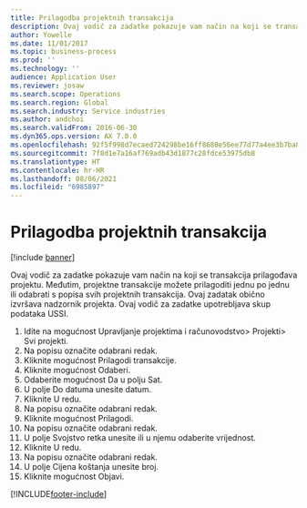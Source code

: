```yaml
---
title: Prilagodba projektnih transakcija
description: Ovaj vodič za zadatke pokazuje vam način na koji se transakcija prilagođava projektu.
author: Yowelle
ms.date: 11/01/2017
ms.topic: business-process
ms.prod: ''
ms.technology: ''
audience: Application User
ms.reviewer: josaw
ms.search.scope: Operations
ms.search.region: Global
ms.search.industry: Service industries
ms.author: andchoi
ms.search.validFrom: 2016-06-30
ms.dyn365.ops.version: AX 7.0.0
ms.openlocfilehash: 92f5f998d7ecaed724298be16ff8680e56ee77d77a4ee3b7ba83fa5a8a1a4787
ms.sourcegitcommit: 7f8d1e7a16af769adb43d1877c28fdce53975db8
ms.translationtype: HT
ms.contentlocale: hr-HR
ms.lasthandoff: 08/06/2021
ms.locfileid: "6985897"
---
```

# <a name="adjust-project-transactions"></a>Prilagodba projektnih transakcija

[!include [banner](../../includes/banner.md)]

Ovaj vodič za zadatke pokazuje vam način na koji se transakcija prilagođava projektu. Međutim, projektne transakcije možete prilagoditi jednu po jednu ili odabrati s popisa svih projektnih transakcija. Ovaj zadatak obično izvršava nadzornik projekta. Ovaj vodič za zadatke upotrebljava skup podataka USSI.

1. Idite na mogućnost Upravljanje projektima i računovodstvo> Projekti> Svi projekti. 
2. Na popisu označite odabrani redak. 
3. Kliknite mogućnost Prilagodi transakcije. 
4. Kliknite mogućnost Odaberi. 
5. Odaberite mogućnost Da u polju Sat. 
6. U polje Do datuma unesite datum. 
7. Kliknite U redu. 
8. Na popisu označite odabrani redak. 
9. Kliknite mogućnost Prilagodi. 
10. Na popisu označite odabrani redak. 
11. U polje Svojstvo retka unesite ili u njemu odaberite vrijednost. 
12. Kliknite U redu. 
13. Na popisu označite odabrani redak. 
14. U polje Cijena koštanja unesite broj. 
15. Kliknite mogućnost Objavi. 


[!INCLUDE[footer-include](../../includes/footer-banner.md)]